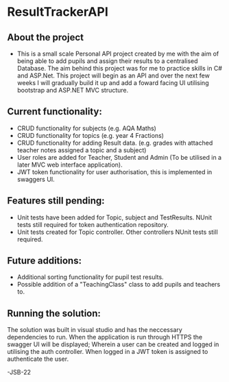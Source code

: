 # ResultTrackerAPI

## About the project
- This is a small scale Personal API project created by me with the aim of being able to add pupils and assign their results to a centralised Database. The aim behind this project was for me to practice skills in C# and ASP.Net. This project will begin as an API and over the next few weeks I will gradually build it up and add a foward facing UI utilising bootstrap and ASP.NET MVC structure. 

## Current functionality: 
- CRUD functionality for subjects (e.g. AQA Maths)
- CRUD functionality for topics (e.g. year 4 Fractions) 
- CRUD functionality for adding Result data. (e.g. grades with attached teacher notes assigned a topic and a subject)
- User roles are added for Teacher, Student and Admin (To be utilised in a later MVC web interface application).
- JWT token functionality for user authorisation, this is implemented in swaggers UI. 

## Features still pending: 
- Unit tests have been added for Topic, subject and TestResults. NUnit tests still required for token authentication repository.
- Unit tests created for Topic controller. Other controllers NUnit tests still required.

## Future additions:
- Additional sorting functionality for pupil test results.
- Possible addition of a "TeachingClass" class to add pupils and teachers to.

## Running the solution:  
The solution was built in visual studio and has the neccessary dependencies to run. When the application is run through HTTPS the swagger UI will be displayed; Wherein a user can be created and logged in utilising the auth controller. When logged in a JWT token is assigned to authenticate the user.

-JSB-22

